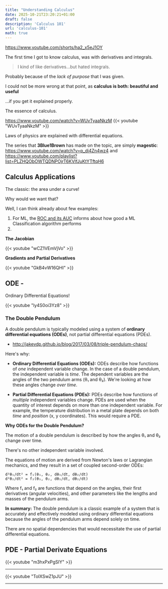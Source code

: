 ```yaml
---
title: "Understanding Calculus"
date: 2025-10-21T23:20:21+01:00
draft: false
description: 'Calculus 101'
url: 'calculus-101'
math: true
---
```





https://www.youtube.com/shorts/ha2_x5eJ1OY

The first time I got to know calculus, was with derivatives and integrals.

> I kind of like derivatives...but hated integrals.

Probably because of the *lack of purpose* that I was given.

I could not be more wrong at that point, as **calculus is both: beautiful and useful**

...if you get it explained properly.

The essence of calculus.

https://www.youtube.com/watch?v=WUvTyaaNkzM
{{< youtube "WUvTyaaNkzM" >}}

Laws of physics are explained with differential equations.

The series that **3Blue1Brown** has made on the topic, are simply **magestic**: https://www.youtube.com/watch?v=p_di4Zn4wz4 and https://www.youtube.com/playlist?list=PLZHQObOWTQDNPOjrT6KVlfJuKtYTftqH6


## Calculus Applications

The classic: the area under a curve!

Why would we want that?

Well, I can think already about few examples:

1. For ML, the [ROC and its AUC](/JAlcocerT/machine-learning-the-roc-curve-in-detail) informs about how good a ML Classification algorithm performs
2. 

**The Jacobian**

<!-- https://www.youtube.com/watch?v=wCZ1VEmVjVo
 -->

{{< youtube "wCZ1VEmVjVo" >}}

**Gradients and Partial Derivatives**

<!-- https://www.youtube.com/watch?v=GkB4vW16QHI -->

{{< youtube "GkB4vW16QHI" >}}


## ODE - 

Ordinary Differential Equations!

<!-- https://www.youtube.com/watch?v=ly4S0oi3Yz8 -->


{{< youtube "ly4S0oi3Yz8" >}}

### The Double Pendulum

<!-- ### Try me with Google Colaboratory

If you have a Google account, you can check these kind of snippets, as well as few useful UDF's to work more efficiently with spark directly with your Google Colab account and the code I made available in Github:

 [![Example image](/img/OpenInColab.svg)](https://colab.research.google.com/github/JAlcocerT/Python_is_awesome/blob/main/Z_GoodToKnow/Getting_Started_with_PYTHON.ipynb) -->

A double pendulum is typically modeled using a system of **ordinary differential equations (ODEs)**, not partial differential equations (PDEs).

* http://jakevdp.github.io/blog/2017/03/08/triple-pendulum-chaos/

Here's why:

*   **Ordinary Differential Equations (ODEs):** ODEs describe how functions of *one* independent variable change. In the case of a double pendulum, the independent variable is *time*. The dependent variables are the angles of the two pendulum arms (θ₁ and θ₂).  We're looking at how these angles change *over time*.

*   **Partial Differential Equations (PDEs):** PDEs describe how functions of *multiple* independent variables change.  PDEs are used when the quantity of interest depends on more than one independent variable.  For example, the temperature distribution in a metal plate depends on both *time* and *position* (x, y coordinates).  This would require a PDE.

**Why ODEs for the Double Pendulum?**

The motion of a double pendulum is described by how the angles θ₁ and θ₂ change over time.

There's no other independent variable involved.

The equations of motion are derived from Newton's laws or Lagrangian mechanics, and they result in a set of coupled second-order ODEs:

```
d²θ₁/dt² = f₁(θ₁, θ₂, dθ₁/dt, dθ₂/dt)
d²θ₂/dt² = f₂(θ₁, θ₂, dθ₁/dt, dθ₂/dt)
```

Where f₁ and f₂ are functions that depend on the angles, their first derivatives (angular velocities), and other parameters like the lengths and masses of the pendulum arms.

**In summary:** The double pendulum is a classic example of a system that is accurately and effectively modeled using ordinary differential equations because the angles of the pendulum arms depend solely on time.

There are no spatial dependencies that would necessitate the use of partial differential equations.


<!-- I will write a dedicated post about Chaos Theory in the future.  -->


<!-- 
py-chaoos.md -->

<!-- 
relate it with non lineality and caos theory -->


## PDE - Partial Derivate Equations


{{< youtube "m3hxPxPgSIY" >}}



---


<!-- https://www.youtube.com/watch?v=ToIXSwZ1pJU -->
{{< youtube "ToIXSwZ1pJU" >}}


---